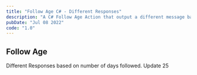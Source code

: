 ```yaml
---
title: "Follow Age C# - Different Responses"
description: "A C# Follow Age Action that output a different message based on the number of days followed"
pubDate: "Jul 08 2022"
code: "1.0"
---
```

## Follow Age

Different Responses based on number of days followed.
Update 25
